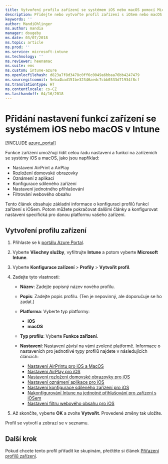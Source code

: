 ```yaml
---
title: Vytvoření profilu zařízení se systémem iOS nebo macOS pomocí Microsoft Intune – Azure | Microsoft Docs
description: Přidejte nebo vytvořte profil zařízení s iOSem nebo macOS a pak nakonfigurujte nastavení pro AirPrint, AirPlay, rozložení domovské obrazovky, oznámení aplikací, sdílené zařízení, jednotné přihlašování a nastavení filtru webového obsahu v Microsoft Intune.
keywords: ''
author: MandiOhlinger
ms.author: mandia
manager: dougeby
ms.date: 03/07/2018
ms.topic: article
ms.prod: ''
ms.service: microsoft-intune
ms.technology: ''
ms.reviewer: heenamac
ms.suite: ems
ms.custom: intune-azure
ms.openlocfilehash: d823a7f8d3478c0ff6c0049a6bbaa76bb4247479
ms.sourcegitcommit: 5eba4bad151be32346aedc7cbb0333d71934f8cf
ms.translationtype: HT
ms.contentlocale: cs-CZ
ms.lasthandoff: 04/16/2018
---
```

# <a name="add-ios-or-macos-device-feature-settings-in-intune"></a>Přidání nastavení funkcí zařízení se systémem iOS nebo macOS v Intune

[!INCLUDE [azure_portal](./includes/azure_portal.md)]

Funkce zařízení umožňují řídit celou řadu nastavení a funkcí na zařízeních se systémy iOS a macOS, jako jsou například:

- Nastavení AirPrint a AirPlay
- Rozložení domovské obrazovky
- Oznámení z aplikací
- Konfigurace sdíleného zařízení
- Nastavení jednotného přihlašování
- Filtrování webového obsahu

Tento článek obsahuje základní informace o konfiguraci profilů funkcí zařízení s iOSem. Potom můžete pokračovat dalšími články a konfigurovat nastavení specifická pro danou platformu vašeho zařízení.

## <a name="create-a-device-profile"></a>Vytvoření profilu zařízení

1. Přihlaste se k [portálu Azure Portal](https://portal.azure.com).
2. Vyberte **Všechny služby**, vyfiltrujte **Intune** a potom vyberte **Microsoft Intune**.
3. Vyberte **Konfigurace zařízení** > **Profily** > **Vytvořit profil**.
4. Zadejte tyto vlastnosti:

   - **Název**: Zadejte popisný název nového profilu.
   - **Popis**: Zadejte popis profilu. (Ten je nepovinný, ale doporučuje se ho zadat.)
   - **Platforma**: Vyberte typ platformy:
     - **iOS**
     - **macOS**
   - **Typ profilu**: Vyberte **Funkce zařízení**.
   - **Nastavení**: Nastavení závisí na vámi zvolené platformě. Informace o nastaveních pro jednotlivé typy profilů najdete v následujících článcích:

     - [Nastavení AirPrintu pro iOS a MacOS](air-print-settings-ios-macos.md)
     - [Nastavení AirPlay pro iOS](airplay-settings-ios.md)
     - [Nastavení rozložení domovské obrazovky pro iOS](home-screen-settings-ios.md)
     - [Nastavení oznámení aplikace pro iOS](app-notification-settings-ios.md)
     - [Nastavení konfigurace sdíleného zařízení pro iOS](shared-device-settings-ios.md)
     - [Nakonfigurování Intune na jednotné přihlašování pro zařízení s iOSem](sso-ios.md)
     - [Nastavení filtru webového obsahu pro iOS](web-content-filter-settings-ios.md)

5. Až skončíte, vyberte **OK** a zvolte **Vytvořit**. Provedené změny tak uložíte.

Profil se vytvoří a zobrazí se v seznamu.

## <a name="next-step"></a>Další krok

Pokud chcete tento profil přiřadit ke skupinám, přečtěte si článek [Přiřazení profilů zařízení](device-profile-assign.md).